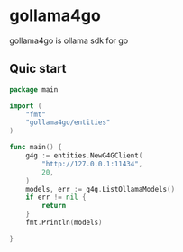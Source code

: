 # gollama4go
gollama4go is ollama sdk for go


## Quic start
```go
package main

import (
	"fmt"
	"gollama4go/entities"
)

func main() {
	g4g := entities.NewG4GClient(
		"http://127.0.0.1:11434",
		20,
	)
	models, err := g4g.ListOllamaModels()
	if err != nil {
		return
	}
	fmt.Println(models)

}
```
